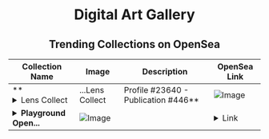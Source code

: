 <div align="center">

# Digital Art Gallery

## Trending Collections on OpenSea

| Collection Name                       | Image                                                                                     | Description                       | OpenSea Link                                                                                          |
|---------------------------------------|-------------------------------------------------------------------------------------------|-----------------------------------|--------------------------------------------------------------------------------------------------------|
| **<details><summary>Lens Collect | ...</summary>Lens Collect | Profile #23640 - Publication #446</details>** | ![Image](https://i.seadn.io/s/raw/files/2fa97ef7fd7652739dde7aa529dda53f.jpg?w=500&auto=format?w=200&auto=format) |  | <details><summary>Link</summary>[Lens Collect | Profile #23640 - Publication #446](https://opensea.io/collection/lens-collect-profile-23640-publication-446)</details> |
| **<details><summary>Playground Open...</summary>Playground Open Ticketing Ecosystem Event 12177</details>** | ![Image](https://i.seadn.io/s/raw/files/ad4b567b5e819f5eb9dc8588aeb6896f.png?w=500&auto=format?w=200&auto=format) |  | <details><summary>Link</summary>[Playground Open Ticketing Ecosystem Event 12177](https://opensea.io/collection/playground-open-ticketing-ecosystem-event-12177)</details> |

</div>
